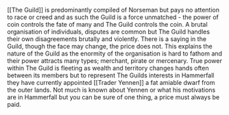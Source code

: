 [[The Guild]] is predominantly compiled of Norseman but pays no attention to race or creed and as such the Guild is a force unmatched - the power of coin controls the fate of many and The Guild controls the coin. A brutal organisation of individuals, disputes are common but The Guild handles their own disagreements brutally and violently. There is a saying in the Guild, though the face may change, the price does not. This explains the nature of the Guild as the enormity of the organisation is hard to fathom and their power attracts many types; merchant, pirate or mercenary. True power within The Guild is fleeting as wealth and territory changes hands often between its members but to represent The Guilds interests in Hammerfall they have currently appointed [[Trader Yennen]] a fat amiable dwarf from the outer lands. Not much is known about Yennen or what his motivations are in Hammerfall but you can be sure of one thing, a price must always be paid.